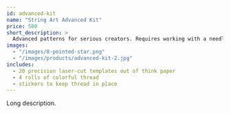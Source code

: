 ```yaml
---
id: advanced-kit
name: "String Art Advanced Kit"
price: 500
short_description: >
  Advanced patterns for serious creators. Requires working with a needle.
images:
  - "/images/8-pointed-star.png"
  - "/images/products/advanced-kit-2.jpg" 
includes:
  - 20 precision laser-cut templates out of think paper
  - 4 rolls of colorful thread
  - stickers to keep thread in place  
---
```


Long description.